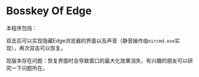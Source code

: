 # Bosskey Of Edge

本程序包括：

双击后可以实现隐藏Edge浏览器的界面以及声音（静音操作由`nircmd.exe`实现），再次双击可以恢复。



现版本存在问题：恢复界面时会导致窗口的最大化效果消失，有兴趣的朋友可以研究一下问题所在。